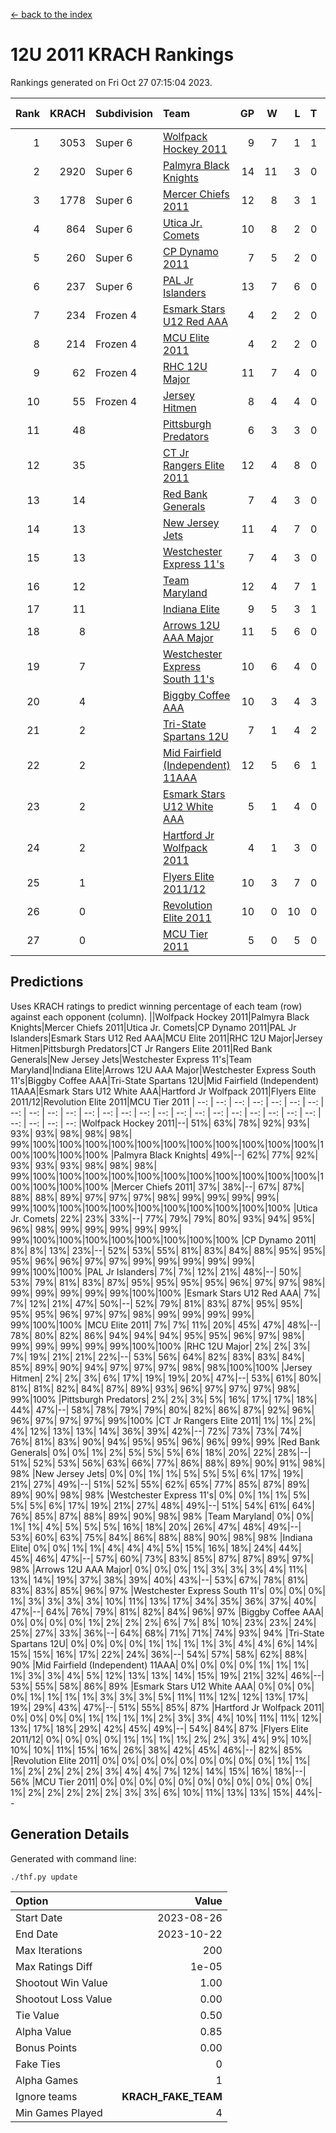 [<- back to the index](readme.md)
# 12U 2011 KRACH Rankings
Rankings generated on Fri Oct 27 07:15:04 2023.

Rank|KRACH|Subdivision|Team|GP|W|L|T|OTW|OTL|SoS|Exp Wins|Win Diff
---:|---:|:---|:---|---:|---:|---:|---:|---:|---:|---:|---:|---:
1|3053|Super 6|[Wolfpack Hockey 2011](https://gamesheetstats.com/seasons/3664/teams/140937/schedule)|9|7|1|1|0|0|864|8.3|-0.0
2|2920|Super 6|[Palmyra Black Knights](https://gamesheetstats.com/seasons/3664/teams/140949/schedule)|14|11|3|0|0|0|1031|11.8|-0.0
3|1778|Super 6|[Mercer Chiefs 2011](https://gamesheetstats.com/seasons/3664/teams/140936/schedule)|12|8|3|1|0|0|1216|9.3|-0.0
4|864|Super 6|[Utica Jr. Comets](https://gamesheetstats.com/seasons/3664/teams/140945/schedule)|10|8|2|0|1|0|589|8.8|-0.0
5|260|Super 6|[CP Dynamo 2011](https://gamesheetstats.com/seasons/3664/teams/140944/schedule)|7|5|2|0|0|0|775|5.8|-0.0
6|237|Super 6|[PAL Jr Islanders](https://gamesheetstats.com/seasons/3664/teams/140943/schedule)|13|7|6|0|0|0|814|7.8|-0.0
7|234|Frozen 4|[Esmark Stars U12 Red AAA](https://gamesheetstats.com/seasons/3664/teams/140951/schedule)|4|2|2|0|0|0|734|2.8|-0.0
8|214|Frozen 4|[MCU Elite 2011](https://gamesheetstats.com/seasons/3664/teams/140929/schedule)|4|2|2|0|1|0|1235|2.8|-0.0
9|62|Frozen 4|[RHC 12U Major](https://gamesheetstats.com/seasons/3664/teams/140941/schedule)|11|7|4|0|0|1|188|7.8|-0.0
10|55|Frozen 4|[Jersey Hitmen](https://gamesheetstats.com/seasons/3664/teams/140938/schedule)|8|4|4|0|0|0|116|4.8|-0.0
11|48||[Pittsburgh Predators](https://gamesheetstats.com/seasons/3664/teams/140950/schedule)|6|3|3|0|0|0|522|3.8|-0.0
12|35||[CT Jr Rangers Elite 2011](https://gamesheetstats.com/seasons/3664/teams/140931/schedule)|12|4|8|0|0|1|684|4.8|-0.0
13|14||[Red Bank Generals](https://gamesheetstats.com/seasons/3664/teams/140940/schedule)|7|4|3|0|0|0|43|4.9|0.0
14|13||[New Jersey Jets](https://gamesheetstats.com/seasons/3664/teams/140939/schedule)|11|4|7|0|1|0|183|4.8|-0.0
15|13||[Westchester Express 11's](https://gamesheetstats.com/seasons/3664/teams/140948/schedule)|7|4|3|0|0|0|44|4.9|0.0
16|12||[Team Maryland](https://gamesheetstats.com/seasons/3664/teams/140954/schedule)|12|4|7|1|0|0|907|5.4|0.0
17|11||[Indiana Elite](https://gamesheetstats.com/seasons/3664/teams/144353/schedule)|9|5|3|1|0|0|32|6.4|0.0
18|8||[Arrows 12U AAA Major](https://gamesheetstats.com/seasons/3664/teams/140946/schedule)|11|5|6|0|1|0|190|5.9|0.0
19|7||[Westchester Express South 11's](https://gamesheetstats.com/seasons/3664/teams/140947/schedule)|10|6|4|0|0|0|32|6.9|0.0
20|4||[Biggby Coffee AAA](https://gamesheetstats.com/seasons/3664/teams/144351/schedule)|10|3|4|3|0|0|6|5.4|0.0
21|2||[Tri-State Spartans 12U](https://gamesheetstats.com/seasons/3664/teams/144352/schedule)|7|1|4|2|0|0|5|2.9|0.0
22|2||[Mid Fairfield (Independent) 11AAA](https://gamesheetstats.com/seasons/3664/teams/140933/schedule)|12|5|6|1|0|1|5|6.4|0.0
23|2||[Esmark Stars U12 White AAA](https://gamesheetstats.com/seasons/3664/teams/140952/schedule)|5|1|4|0|0|0|16|1.9|0.0
24|2||[Hartford Jr Wolfpack 2011](https://gamesheetstats.com/seasons/3664/teams/140935/schedule)|4|1|3|0|0|0|26|1.9|0.0
25|1||[Flyers Elite 2011/12](https://gamesheetstats.com/seasons/3664/teams/140942/schedule)|10|3|7|0|0|1|6|3.9|0.0
26|0||[Revolution Elite 2011](https://gamesheetstats.com/seasons/3664/teams/140953/schedule)|10|0|10|0|0|0|16|0.9|0.0
27|0||[MCU Tier 2011](https://gamesheetstats.com/seasons/3664/teams/140932/schedule)|5|0|5|0|0|0|2|0.9|0.0

## Predictions
Uses KRACH ratings to predict winning percentage of each team (row) against each opponent (column).
||Wolfpack Hockey 2011|Palmyra Black Knights|Mercer Chiefs 2011|Utica Jr. Comets|CP Dynamo 2011|PAL Jr Islanders|Esmark Stars U12 Red AAA|MCU Elite 2011|RHC 12U Major|Jersey Hitmen|Pittsburgh Predators|CT Jr Rangers Elite 2011|Red Bank Generals|New Jersey Jets|Westchester Express 11's|Team Maryland|Indiana Elite|Arrows 12U AAA Major|Westchester Express South 11's|Biggby Coffee AAA|Tri-State Spartans 12U|Mid Fairfield (Independent) 11AAA|Esmark Stars U12 White AAA|Hartford Jr Wolfpack 2011|Flyers Elite 2011/12|Revolution Elite 2011|MCU Tier 2011
| --: | --: | --: | --: | --: | --: | --: | --: | --: | --: | --: | --: | --: | --: | --: | --: | --: | --: | --: | --: | --: | --: | --: | --: | --: | --: | --: | --: 
|Wolfpack Hockey 2011|--| 51%| 63%| 78%| 92%| 93%| 93%| 93%| 98%| 98%| 98%| 99%|100%|100%|100%|100%|100%|100%|100%|100%|100%|100%|100%|100%|100%|100%|100%
|Palmyra Black Knights| 49%|--| 62%| 77%| 92%| 93%| 93%| 93%| 98%| 98%| 98%| 99%|100%|100%|100%|100%|100%|100%|100%|100%|100%|100%|100%|100%|100%|100%|100%
|Mercer Chiefs 2011| 37%| 38%|--| 67%| 87%| 88%| 88%| 89%| 97%| 97%| 97%| 98%| 99%| 99%| 99%| 99%| 99%|100%|100%|100%|100%|100%|100%|100%|100%|100%|100%
|Utica Jr. Comets| 22%| 23%| 33%|--| 77%| 79%| 79%| 80%| 93%| 94%| 95%| 96%| 98%| 99%| 99%| 99%| 99%| 99%| 99%|100%|100%|100%|100%|100%|100%|100%|100%
|CP Dynamo 2011|  8%|  8%| 13%| 23%|--| 52%| 53%| 55%| 81%| 83%| 84%| 88%| 95%| 95%| 95%| 96%| 96%| 97%| 97%| 99%| 99%| 99%| 99%| 99%| 99%|100%|100%
|PAL Jr Islanders|  7%|  7%| 12%| 21%| 48%|--| 50%| 53%| 79%| 81%| 83%| 87%| 95%| 95%| 95%| 95%| 96%| 97%| 97%| 98%| 99%| 99%| 99%| 99%| 99%|100%|100%
|Esmark Stars U12 Red AAA|  7%|  7%| 12%| 21%| 47%| 50%|--| 52%| 79%| 81%| 83%| 87%| 95%| 95%| 95%| 95%| 96%| 97%| 97%| 98%| 99%| 99%| 99%| 99%| 99%|100%|100%
|MCU Elite 2011|  7%|  7%| 11%| 20%| 45%| 47%| 48%|--| 78%| 80%| 82%| 86%| 94%| 94%| 94%| 95%| 95%| 96%| 97%| 98%| 99%| 99%| 99%| 99%| 99%|100%|100%
|RHC 12U Major|  2%|  2%|  3%|  7%| 19%| 21%| 21%| 22%|--| 53%| 56%| 64%| 82%| 83%| 83%| 84%| 85%| 89%| 90%| 94%| 97%| 97%| 97%| 98%| 98%|100%|100%
|Jersey Hitmen|  2%|  2%|  3%|  6%| 17%| 19%| 19%| 20%| 47%|--| 53%| 61%| 80%| 81%| 81%| 82%| 84%| 87%| 89%| 93%| 96%| 97%| 97%| 97%| 98%| 99%|100%
|Pittsburgh Predators|  2%|  2%|  3%|  5%| 16%| 17%| 17%| 18%| 44%| 47%|--| 58%| 78%| 79%| 79%| 80%| 82%| 86%| 87%| 92%| 96%| 96%| 97%| 97%| 97%| 99%|100%
|CT Jr Rangers Elite 2011|  1%|  1%|  2%|  4%| 12%| 13%| 13%| 14%| 36%| 39%| 42%|--| 72%| 73%| 73%| 74%| 76%| 81%| 83%| 90%| 94%| 95%| 95%| 96%| 96%| 99%| 99%
|Red Bank Generals|  0%|  0%|  1%|  2%|  5%|  5%|  5%|  6%| 18%| 20%| 22%| 28%|--| 51%| 52%| 53%| 56%| 63%| 66%| 77%| 86%| 88%| 89%| 90%| 91%| 98%| 98%
|New Jersey Jets|  0%|  0%|  1%|  1%|  5%|  5%|  5%|  6%| 17%| 19%| 21%| 27%| 49%|--| 51%| 52%| 55%| 62%| 65%| 77%| 85%| 87%| 89%| 89%| 90%| 98%| 98%
|Westchester Express 11's|  0%|  0%|  1%|  1%|  5%|  5%|  5%|  6%| 17%| 19%| 21%| 27%| 48%| 49%|--| 51%| 54%| 61%| 64%| 76%| 85%| 87%| 88%| 89%| 90%| 98%| 98%
|Team Maryland|  0%|  0%|  1%|  1%|  4%|  5%|  5%|  5%| 16%| 18%| 20%| 26%| 47%| 48%| 49%|--| 53%| 60%| 63%| 75%| 84%| 86%| 88%| 88%| 90%| 98%| 98%
|Indiana Elite|  0%|  0%|  1%|  1%|  4%|  4%|  4%|  5%| 15%| 16%| 18%| 24%| 44%| 45%| 46%| 47%|--| 57%| 60%| 73%| 83%| 85%| 87%| 87%| 89%| 97%| 98%
|Arrows 12U AAA Major|  0%|  0%|  0%|  1%|  3%|  3%|  3%|  4%| 11%| 13%| 14%| 19%| 37%| 38%| 39%| 40%| 43%|--| 53%| 67%| 78%| 81%| 83%| 83%| 85%| 96%| 97%
|Westchester Express South 11's|  0%|  0%|  0%|  1%|  3%|  3%|  3%|  3%| 10%| 11%| 13%| 17%| 34%| 35%| 36%| 37%| 40%| 47%|--| 64%| 76%| 79%| 81%| 82%| 84%| 96%| 97%
|Biggby Coffee AAA|  0%|  0%|  0%|  0%|  1%|  2%|  2%|  2%|  6%|  7%|  8%| 10%| 23%| 23%| 24%| 25%| 27%| 33%| 36%|--| 64%| 68%| 71%| 71%| 74%| 93%| 94%
|Tri-State Spartans 12U|  0%|  0%|  0%|  0%|  1%|  1%|  1%|  1%|  3%|  4%|  4%|  6%| 14%| 15%| 15%| 16%| 17%| 22%| 24%| 36%|--| 54%| 57%| 58%| 62%| 88%| 90%
|Mid Fairfield (Independent) 11AAA|  0%|  0%|  0%|  0%|  1%|  1%|  1%|  1%|  3%|  3%|  4%|  5%| 12%| 13%| 13%| 14%| 15%| 19%| 21%| 32%| 46%|--| 53%| 55%| 58%| 86%| 89%
|Esmark Stars U12 White AAA|  0%|  0%|  0%|  0%|  1%|  1%|  1%|  1%|  3%|  3%|  3%|  5%| 11%| 11%| 12%| 12%| 13%| 17%| 19%| 29%| 43%| 47%|--| 51%| 55%| 85%| 87%
|Hartford Jr Wolfpack 2011|  0%|  0%|  0%|  0%|  1%|  1%|  1%|  1%|  2%|  3%|  3%|  4%| 10%| 11%| 11%| 12%| 13%| 17%| 18%| 29%| 42%| 45%| 49%|--| 54%| 84%| 87%
|Flyers Elite 2011/12|  0%|  0%|  0%|  0%|  1%|  1%|  1%|  1%|  2%|  2%|  3%|  4%|  9%| 10%| 10%| 10%| 11%| 15%| 16%| 26%| 38%| 42%| 45%| 46%|--| 82%| 85%
|Revolution Elite 2011|  0%|  0%|  0%|  0%|  0%|  0%|  0%|  0%|  0%|  1%|  1%|  1%|  2%|  2%|  2%|  2%|  3%|  4%|  4%|  7%| 12%| 14%| 15%| 16%| 18%|--| 56%
|MCU Tier 2011|  0%|  0%|  0%|  0%|  0%|  0%|  0%|  0%|  0%|  0%|  0%|  1%|  2%|  2%|  2%|  2%|  2%|  3%|  3%|  6%| 10%| 11%| 13%| 13%| 15%| 44%|--

## Generation Details

Generated with command line:
```
./thf.py update
```

| Option | Value |
| :----- | ----: |
| Start Date | 2023-08-26 |
| End Date | 2023-10-22 |
| Max Iterations | 200 |
| Max Ratings Diff | 1e-05 |
| Shootout Win Value | 1.00 |
| Shootout Loss Value | 0.00 |
| Tie Value | 0.50 |
| Alpha Value | 0.85 |
| Bonus Points | 0.00 |
| Fake Ties | 0 |
| Alpha Games | 1 |
| Ignore teams | __KRACH_FAKE_TEAM__ |
| Min Games Played | 4 |

